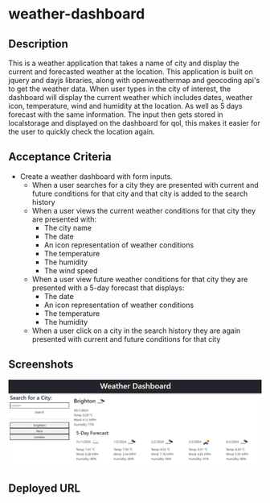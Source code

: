 # weather-dashboard

## Description
This is a weather application that takes a name of city and display the current and forecasted weather at the location. This application is built on jquery and dayjs libraries, along with openweathermap and geocoding api's to get the weather data. When user types in the city of interest, the dashboard will display the current weather which includes dates, weather icon, temperature, wind and humidity at the location. As well as 5 days forecast with the same information. The input then gets stored in localstorage and displayed on the dashboard for qol, this makes it easier for the user to quickly check the location again.

## Acceptance Criteria

* Create a weather dashboard with form inputs.
  * When a user searches for a city they are presented with current and future conditions for that city and that city is added to the search history
  * When a user views the current weather conditions for that city they are presented with:
    * The city name
    * The date
    * An icon representation of weather conditions
    * The temperature
    * The humidity
    * The wind speed
  * When a user view future weather conditions for that city they are presented with a 5-day forecast that displays:
    * The date
    * An icon representation of weather conditions
    * The temperature
    * The humidity
  * When a user click on a city in the search history they are again presented with current and future conditions for that city

## Screenshots
![](./screenshots/wd-1.png 'weather dashboard')

## Deployed URL